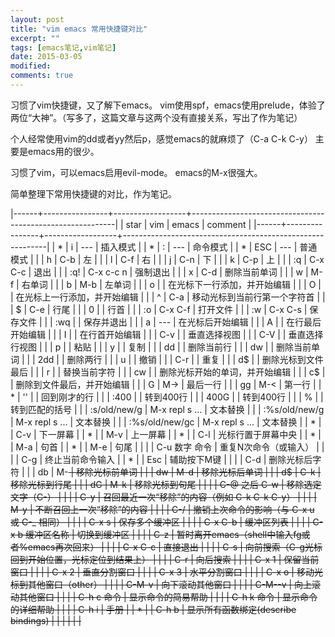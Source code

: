 ```yaml
---
layout: post
title: "vim emacs 常用快捷键对比"
excerpt: ""
tags: [emacs笔记,vim笔记]
date: 2015-03-05
modified: 
comments: true
---
```



习惯了vim快捷键，又了解下emacs。
vim使用spf，emacs使用prelude，体验了两位“大神”。（写多了，这篇文章与这两个没有直接关系，写出了作为笔记）

个人经常使用vim的dd或者yy然后p，感觉emacs的就麻烦了（C-a C-k C-y）
主要是emacs用的很少。

习惯了vim，可以emacs启用evil-mode。
emacs的M-x很强大。

简单整理下常用快捷键的对比，作为笔记。

|------+----------------+------------------+-----------------------------------------------------------|
| star | vim            | emacs            | comment                                                   |
|------+----------------+------------------+-----------------------------------------------------------|
| *    | i              | ---              | 插入模式                                                  |
| *    | :              | ---              | 命令模式                                                  |
| *    | ESC            | ---              | 普通模式                                                  |
|      | h              | C-b              | 左                                                        |
|      | l              | C-f              | 右                                                        |
|      | j              | C-n              | 下                                                        |
|      | k              | C-p              | 上                                                        |
|      | :q             | C-x C-c          | 退出                                                      |
|      | :q!            | C-x c-c n        | 强制退出                                                  |
|      | x              | C-d              | 删除当前单词                                              |
|      | w              | M-f              | 右单词                                                    |
|      | b              | M-b              | 左单词                                                    |
|      | o              |                  | 在光标下一行添加，并开始编辑                              |
|      | O              |                  | 在光标上一行添加，并开始编辑                              |
|      | ^              | C-a              | 移动光标到当前行第一个字符首                              |
|      | $              | C-e              | 行尾                                                      |
|      | 0              |                  | 行首                                                      |
|      | :o             | C-x C-f          | 打开文件                                                  |
|      | :w             | C-x C-s          | 保存文件                                                  |
|      | :wq            |                  | 保存并退出                                                |
|      | a              | ---              | 在光标后开始编辑                                          |
|      | A              |                  | 在行最后开始编辑                                          |
|      | I              |                  | 在行首开始编辑                                            |
|      | C-v            |                  | 垂直选择视图                                              |
|      | C-V            |                  | 垂直选择行视图                                            |
|      | p              |                  | 粘贴                                                      |
|      | y              |                  | 复制                                                      |
|      | dd             |                  | 删除当前行                                                |
|      | dw             |                  | 删除当前单词                                              |
|      | 2dd            |                  | 删除两行                                                  |
|      | u              |                  | 撤销                                                      |
|      | C-r            |                  | 重复                                                      |
|      | d$             |                  | 删除光标到文件最后                                        |
|      | r              |                  | 替换当前字符                                              |
|      | cw             |                  | 删除光标开始的单词，并开始编辑                            |
|      | c$             |                  | 删除到文件最后，并开始编辑                                |
|      | G              | M->              | 最后一行                                                  |
|      | gg             | M-<              | 第一行                                                    |
| *    | ''             |                  | 回到刚才的行                                              |
|      | :400           |                  | 转到400行                                                 |
|      | 400G           |                  | 转到400行                                                 |
|      | %              |                  | 转到匹配的括号                                            |
|      | :s/old/new/g   | M-x repl s ...   | 文本替换                                                  |
|      | :%s/old/new/g  | M-x repl s ...   | 文本替换                                                  |
|      | :%s/old/new/gc | M-x repl s ...   | 文本替换                                                  |
| *    |                | C-v              | 下一屏幕                                                  |
| *    |                | M-v              | 上一屏幕                                                  |
| *    |                | C-l              | 光标行置于屏幕中央                                        |
| *    |                | M-a              | 句首                                                      |
| *    |                | M-e              | 句尾                                                      |
|      |                | C-u 数字 命令    | 重复N次命令（或输入）                                     |
|      |                | C-g              | 终止当前命令输入                                          |
| *    |                | Esc              | 辅助按下M键                                               |
|      |                | C-d              | 删除光标后字符                                            |
|      | db             | M-<DEL>          | 移除光标前单词                                            |
|      | dw             | M-d              | 移除光标后单词                                            |
|      | d$             | C-k              | 移除光标到行尾                                            |
|      | dG             | M-k              | 移除光标到句尾                                            |
|      |                | C-@ 之后 C-w     | 移除选定文字（C-<SPACE>）                                 |
|      |                | C-y              | 召回最近一次“移除”的内容（例如 C-k C-k C-y）              |
|      |                | M-y              | 不断召回上一次“移除”的内容                                |
|      |                | C-/              | 撤销上次命令的影响（与 C-x u 或 C-_ 相同）                |
|      |                | C-x s            | 保存多个缓冲区                                            |
|      |                | C-x C-b          | 缓冲区列表                                                |
|      |                | C-x b 缓冲区名称 | 切换到缓冲区                                              |
|      |                | C-z              | 暂时离开emacs（shell中输入fg或者%emacs再次回来）          |
|      |                | C-x C-c          | 直接退出                                                  |
|      |                | C-s              | 向前搜索（C-g光标回到开始位置，<Return>光标定位到结果上） |
|      |                | C-r              | 向后搜索                                                  |
|      |                | C-x 1            | 保留当前窗口                                              |
|      |                | C-x 2            | 垂直分割窗口                                              |
|      |                | C-x 3            | 水平分割窗口                                              |
|      |                | C-x o            | 移动光标到其他窗口（other）                               |
|      |                | C-M-v            | 向下滚动其他窗口                                          |
|      |                | C-M-<Shift>-v    | 向上滚动其他窗口                                          |
|      |                | C-h c 命令       | 显示命令的简易帮助                                        |
|      |                | C-h k 命令       | 显示命令的详细帮助                                        |
|      |                | C-h i            | 手册                                                      |
| *    |                | C-h b            | 显示所有函数绑定(describe bindings)                       |
|      |                |                  |                                                           |
